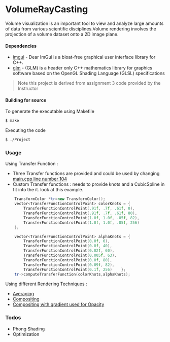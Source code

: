 # VolumeRayCasting

Volume visualization is an important tool to view and analyze large amounts of data from various scientific disciplines.Volume rendering involves the projection of a volume dataset onto a 2D image plane. 

#### Dependencies

* [imgui](https://github.com/ocornut/imgui) - Dear ImGui is a bloat-free graphical user interface library for C++. 
* [glm](https://github.com/g-truc/glm) - (GLM) is a header only C++ mathematics library for graphics software based on the OpenGL Shading Language (GLSL) specifications
> Note this project is derived from assignment 3 code provided by the Instructor

#### Building for source
To generate the executable using Makefile
```sh
$ make
```
Executing the code
```sh
$ ./Project
```
### Usage
Using Transfer Function :
* Three Transfer functions are provided and could be used by changing [main.cpp line number 104](https://github.com/AvatarWan/VolumeRayCasting/blob/7c47dfa04f0cfa2020d8e9edfd8530d5a9942d9d/src/main.cpp#L104)
* Custom Transfer functions : needs to provide knots and a CubicSpline in fit into the it. look at this example.
```cpp
    TransformColor *tr=new TransformColor();
    vector<TransferFunctionControlPoint> colorKnots = {
        TransferFunctionControlPoint(.91f, .7f, .61f, 0),
        TransferFunctionControlPoint(.91f, .7f, .61f, 80),
        TransferFunctionControlPoint(1.0f, 1.0f, .85f, 82),
        TransferFunctionControlPoint(1.0f, 1.0f, .85f, 256)
    };

    vector<TransferFunctionControlPoint> alphaKnots = {
        TransferFunctionControlPoint(0.0f, 0),
        TransferFunctionControlPoint(0.0f, 40),
        TransferFunctionControlPoint(0.02f, 60),
        TransferFunctionControlPoint(0.005f, 63),
        TransferFunctionControlPoint(0.0f, 80),
        TransferFunctionControlPoint(0.09f, 82),
        TransferFunctionControlPoint(0.1f, 256)    };
    tr->computeTransferFunction(colorKnots,alphaKnots);
```

Using different Rendering Techniques :
* [Averaging](https://github.com/AvatarWan/VolumeRayCasting/blob/7c47dfa04f0cfa2020d8e9edfd8530d5a9942d9d/src/world.cpp#L12)
* [Compositing](https://github.com/AvatarWan/VolumeRayCasting/blob/7c47dfa04f0cfa2020d8e9edfd8530d5a9942d9d/src/world.cpp#L13)
* [Compositing with gradient used for Opacity](https://github.com/AvatarWan/VolumeRayCasting/blob/7c47dfa04f0cfa2020d8e9edfd8530d5a9942d9d/src/world.cpp#L14)

### Todos

 - Phong Shading
 - Optimization

[//]: # (These are reference links used in the body of this note and get stripped out when the markdown processor does its job. There is no need to format nicely because it shouldn't be seen. Thanks SO - http://stackoverflow.com/questions/4823468/store-comments-in-markdown-syntax)


   [dill]: <https://github.com/joemccann/dillinger>
   [git-repo-url]: <https://github.com/joemccann/dillinger.git>
   [john gruber]: <http://daringfireball.net>
   [df1]: <http://daringfireball.net/projects/markdown/>
   [markdown-it]: <https://github.com/markdown-it/markdown-it>
   [Ace Editor]: <http://ace.ajax.org>
   [node.js]: <http://nodejs.org>
   [Twitter Bootstrap]: <http://twitter.github.com/bootstrap/>
   [jQuery]: <http://jquery.com>
   [@tjholowaychuk]: <http://twitter.com/tjholowaychuk>
   [express]: <http://expressjs.com>
   [AngularJS]: <http://angularjs.org>
   [Gulp]: <http://gulpjs.com>

   [PlDb]: <https://github.com/joemccann/dillinger/tree/master/plugins/dropbox/README.md>
   [PlGh]: <https://github.com/joemccann/dillinger/tree/master/plugins/github/README.md>
   [PlGd]: <https://github.com/joemccann/dillinger/tree/master/plugins/googledrive/README.md>
   [PlOd]: <https://github.com/joemccann/dillinger/tree/master/plugins/onedrive/README.md>
   [PlMe]: <https://github.com/joemccann/dillinger/tree/master/plugins/medium/README.md>
   [PlGa]: <https://github.com/RahulHP/dillinger/blob/master/plugins/googleanalytics/README.md>
